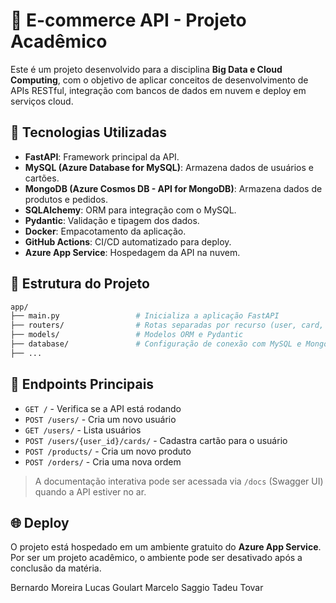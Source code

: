 # 🛒 E-commerce API - Projeto Acadêmico

Este é um projeto desenvolvido para a disciplina **Big Data e Cloud Computing**, com o objetivo de aplicar conceitos de desenvolvimento de APIs RESTful, integração com bancos de dados em nuvem e deploy em serviços cloud.

## 🚀 Tecnologias Utilizadas

- **FastAPI**: Framework principal da API.
- **MySQL (Azure Database for MySQL)**: Armazena dados de usuários e cartões.
- **MongoDB (Azure Cosmos DB - API for MongoDB)**: Armazena dados de produtos e pedidos.
- **SQLAlchemy**: ORM para integração com o MySQL.
- **Pydantic**: Validação e tipagem dos dados.
- **Docker**: Empacotamento da aplicação.
- **GitHub Actions**: CI/CD automatizado para deploy.
- **Azure App Service**: Hospedagem da API na nuvem.

## 📁 Estrutura do Projeto

```bash
app/
├── main.py                 # Inicializa a aplicação FastAPI
├── routers/                # Rotas separadas por recurso (user, card, product, order)
├── models/                 # Modelos ORM e Pydantic
├── database/               # Configuração de conexão com MySQL e MongoDB
├── ...
```

## 🧪 Endpoints Principais

- `GET /` - Verifica se a API está rodando
- `POST /users/` - Cria um novo usuário
- `GET /users/` - Lista usuários
- `POST /users/{user_id}/cards/` - Cadastra cartão para o usuário
- `POST /products/` - Cria um novo produto
- `POST /orders/` - Cria uma nova ordem

> A documentação interativa pode ser acessada via `/docs` (Swagger UI) quando a API estiver no ar.

## 🌐 Deploy

O projeto está hospedado em um ambiente gratuito do **Azure App Service**. Por ser um projeto acadêmico, o ambiente pode ser desativado após a conclusão da matéria.


Bernardo Moreira
Lucas Goulart
Marcelo Saggio
Tadeu Tovar
